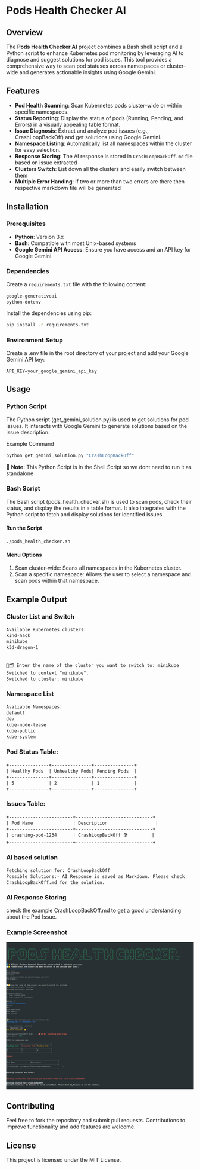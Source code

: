 # Pods Health Checker AI

## Overview

The **Pods Health Checker AI** project combines a Bash shell script and a Python script to enhance Kubernetes pod monitoring by leveraging AI to diagnose and suggest solutions for pod issues. This tool provides a comprehensive way to scan pod statuses across namespaces or cluster-wide and generates actionable insights using Google Gemini.

## Features

- **Pod Health Scanning**: Scan Kubernetes pods cluster-wide or within specific namespaces.
- **Status Reporting**: Display the status of pods (Running, Pending, and Errors) in a visually appealing table format.
- **Issue Diagnosis**: Extract and analyze pod issues (e.g., CrashLoopBackOff) and get solutions using Google Gemini.
- **Namespace Listing**: Automatically list all namespaces within the cluster for easy selection.
- **Response Storing**: The AI response is stored in `CrashLoopBackOff.md` file based on issue extracted
- **Clusters Switch**: List down all the clusters and easily switch between them
- **Multiple Error Handing**: if two or more than two errors are there then respective markdown file will be generated

## Installation

### Prerequisites

- **Python**: Version 3.x
- **Bash**: Compatible with most Unix-based systems
- **Google Gemini API Access**: Ensure you have access and an API key for Google Gemini.

### Dependencies

Create a `requirements.txt` file with the following content:

```
google-generativeai
python-dotenv
```

Install the dependencies using pip:

```bash
pip install -r requirements.txt
```

### Environment Setup

Create a .env file in the root directory of your project and add your Google Gemini API key:

```
API_KEY=your_google_gemini_api_key
```

## Usage

### Python Script

The Python script (get_gemini_solution.py) is used to get solutions for pod issues. It interacts with Google Gemini to generate solutions based on the issue description.

Example Command 

```python
python get_gemini_solution.py "CrashLoopBackOff"
```
🔔 **Note:** This Python Script is in the Shell Script so we dont need to run it as standalone


### Bash Script

The Bash script (pods_health_checker.sh) is used to scan pods, check their status, and display the results in a table format. It also integrates with the Python script to fetch and display solutions for identified issues.

#### Run the Script


```
./pods_health_checker.sh
```

#### Menu Options

1. Scan cluster-wide: Scans all namespaces in the Kubernetes cluster.
2. Scan a specific namespace: Allows the user to select a namespace and scan pods within that namespace.

## Example Output

### Cluster List and Switch
```
Available Kubernetes clusters:
kind-hack
minikube
k3d-dragon-1


🔄🗂️ Enter the name of the cluster you want to switch to: minikube
Switched to context "minikube".
Switched to cluster: minikube
```

### Namespace List 

```
Avaliable Namespaces:
default
dev
kube-node-lease
kube-public
kube-system
```


### Pod Status Table:

```
+---------------+---------------+---------------+
| Healthy Pods  | Unhealthy Pods| Pending Pods  |
+---------------+---------------+---------------+
| 5             | 2             | 1             |
+---------------+---------------+---------------+
```


### Issues Table:

```
+------------------------+-----------------------------+
| Pod Name               | Description                  |
+------------------------+-----------------------------+
| crashing-pod-1234      | CrashLoopBackOff 🛠️         |
+------------------------+-----------------------------+
```

### AI based solution 

```
Fetching solution for: CrashLoopBackOff
Possible Solutions:- AI Response is saved as Markdown. Please check CrashLoopBackOff.md for the solution.
```

### AI Response Storing

check the example CrashLoopBackOff.md to get a good understanding about the Pod Issue.

### Example Screenshot

![alt text](<Screenshot from 2024-08-01 02-01-17.png>)

## Contributing

Feel free to fork the repository and submit pull requests. Contributions to improve functionality and add features are welcome.

## License

This project is licensed under the MIT License.


